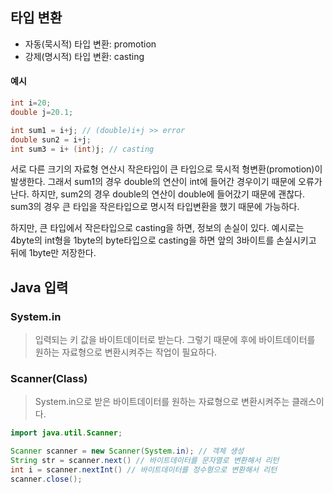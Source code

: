 ## 타입 변환
* 자동(묵시적) 타입 변환: promotion
* 강제(명시적) 타입 변환: casting

#### 예시
```java
int i=20;
double j=20.1;

int sum1 = i+j; // (double)i+j >> error 
double sun2 = i+j;
int sum3 = i+ (int)j; // casting
```

서로 다른 크기의 자료형 연산시 작은타입이 큰 타입으로 묵시적 형변환(promotion)이 발생한다. 그래서 sum1의 경우 double의 연산이 int에 들어간 경우이기 때문에 오류가 난다. 하지만, sum2의 경우 double의 연산이 double에 들어갔기 때문에 괜찮다. sum3의 경우 큰 타입을 작은타입으로 명시적 타입변환을 했기 때문에 가능하다.

하지만, 큰 타입에서 작은타입으로 casting을 하면, 정보의 손실이 있다.
예시로는 4byte의 int형을 1byte의 byte타입으로 casting을 하면 앞의 3바이트를 손실시키고 뒤에 1byte만 저장한다.

## Java 입력
### System.in
> 입력되는 키 값을 바이트데이터로 받는다. 그렇기 때문에 후에 바이트데이터를 원하는 자료형으로 변환시켜주는 작업이 필요하다.
### Scanner(Class)
> System.in으로 받은 바이트데이터를 원하는 자료형으로 변환시켜주는 클래스이다.
```java
import java.util.Scanner;

Scanner scanner = new Scanner(System.in); // 객체 생성
String str = scanner.next() // 바이트데이터를 문자열로 변환해서 리턴
int i = scanner.nextInt() // 바이트데이터를 정수형으로 변환해서 리턴
scanner.close();
```